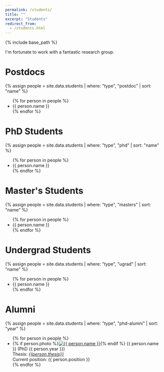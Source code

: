 ```yaml
---
permalink: /students/
title: ""
excerpt: "Students"
redirect_from: 
  - /students.html
---
```

{% include base_path %}

I'm fortunate to work with a fantastic research group. 

<h1>Postdocs</h1>
{% assign people = site.data.students | where: "type", "postdoc" | sort: "name" %}
<ul>
{% for person in people %}
<li> {{ person.name }} </li>
{% endfor %}
</ul>

<h1> PhD Students</h1>
{% assign people = site.data.students | where: "type", "phd" | sort: "name" %}
<ul>
{% for person in people %}
<li> {{ person.name }} </li>
{% endfor %}
</ul>

<h1>Master's Students</h1>
{% assign people = site.data.students | where: "type", "masters" | sort: "name" %}
<ul>
{% for person in people %}
<li> {{ person.name }} </li>
{% endfor %}
</ul>

<h1> Undergrad Students </h1>
{% assign people = site.data.students | where: "type", "ugrad"  | sort: "name" %}
<ul>
{% for person in people %}
<li> {{ person.name }} </li>
{% endfor %}
</ul>

<h1>Alumni</h1>
{% assign people = site.data.students | where: "type", "phd-alumni" | sort: "year" %}
<ul>
{% for person in people %}
<li> <div>{% if person.photo %}<a href="{{ person.photo | replace: 'BASE', base_path}}"><img class="alumnus" src="{{ person.photo | replace: 'BASE', base_path }}" alt="{{ person.name }}" /></a>{% endif %}
     {{ person.name }} (PhD {{ person.year }})<br />
     Thesis: <i><a href="{{ person.thesis_url }}">{{person.thesis}}</a></i><br />
     Current position: {{ person.position }}</div>
     <div style="clear:both;"></div></li>
{% endfor %}
</ul>
